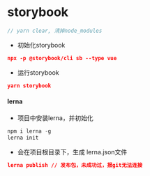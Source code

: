 # storybook
```javascript
// yarn clear, 清掉node_modules
```
- 初始化storybook
```json
npx -p @storybook/cli sb --type vue
```
- 运行storybook
```json
yarn storybook
```
#### lerna
- 项目中安装lerna，并初始化
```javascript
npm i lerna -g
lerna init
```
- 会在项目根目录下，生成 lerna.json文件
```json
lerna publish // 发布包，未成功过，报git无法连接
```
